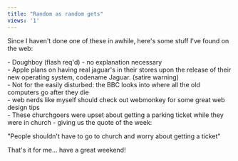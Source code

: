 ```yaml
---
title: "Random as random gets"
views: '1'
---
```

<p>Since I haven't done one of these in awhile, here's some stuff I've found on the web:</p>
<p>- Doughboy (flash req'd) - no explanation necessary<br />
- Apple plans on having real jaguar's in their stores upon the release of their new operating system, codename Jaguar. (satire warning)<br />
- Not for the easily disturbed: the BBC looks into where all the old computers go after they die<br />
- web nerds like myself should check out webmonkey for some great web design tips<br />
- These churchgoers were upset about getting a parking ticket while they were in church - giving us the quote of the week:</p>
<p>"People shouldn't have to go to church and worry about getting a ticket"</p>
<p>That's it for me... have a great weekend!</p>
